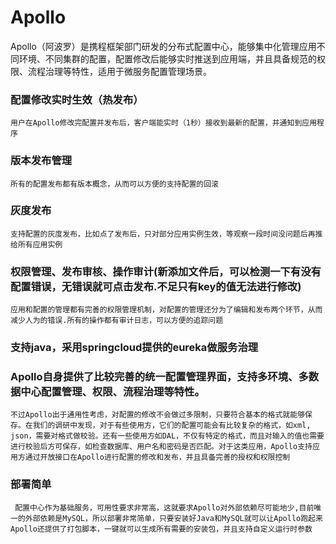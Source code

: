 # Apollo
Apollo（阿波罗）是携程框架部门研发的分布式配置中心，能够集中化管理应用不同环境、不同集群的配置，配置修改后能够实时推送到应用端，并且具备规范的权限、流程治理等特性，适用于微服务配置管理场景。
 
 ### 配置修改实时生效（热发布）
    用户在Apollo修改完配置并发布后，客户端能实时（1秒）接收到最新的配置，并通知到应用程序    
 ### 版本发布管理
    所有的配置发布都有版本概念，从而可以方便的支持配置的回滚
 ### 灰度发布
    支持配置的灰度发布，比如点了发布后，只对部分应用实例生效，等观察一段时间没问题后再推给所有应用实例
 ### 权限管理、发布审核、操作审计(新添加文件后，可以检测一下有没有配置错误，无错误就可点击发布.不足只有key的值无法进行修改)
    应用和配置的管理都有完善的权限管理机制，对配置的管理还分为了编辑和发布两个环节，从而减少人为的错误.所有的操作都有审计日志，可以方便的追踪问题
 ### 支持java，采用springcloud提供的eureka做服务治理
 
 ### Apollo自身提供了比较完善的统一配置管理界面，支持多环境、多数据中心配置管理、权限、流程治理等特性。
    不过Apollo出于通用性考虑，对配置的修改不会做过多限制，只要符合基本的格式就能够保存。在我们的调研中发现，对于有些使用方，它们的配置可能会有比较复杂的格式，如xml, json，需要对格式做校验。还有一些使用方如DAL，不仅有特定的格式，而且对输入的值也需要进行校验后方可保存，如检查数据库、用户名和密码是否匹配。对于这类应用，Apollo支持应用方通过开放接口在Apollo进行配置的修改和发布，并且具备完善的授权和权限控制
 ### 部署简单
     配置中心作为基础服务，可用性要求非常高，这就要求Apollo对外部依赖尽可能地少,目前唯一的外部依赖是MySQL，所以部署非常简单，只要安装好Java和MySQL就可以让Apollo跑起来 Apollo还提供了打包脚本，一键就可以生成所有需要的安装包，并且支持自定义运行时参数
